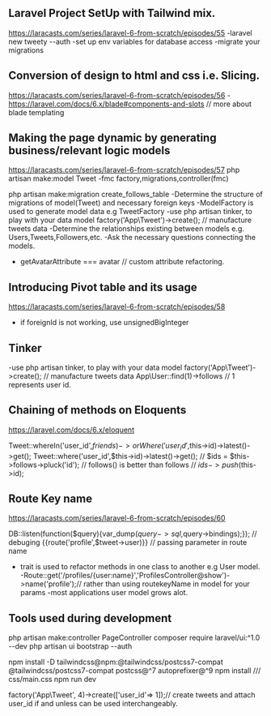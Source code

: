 ## Laravel Project SetUp with Tailwind mix.
https://laracasts.com/series/laravel-6-from-scratch/episodes/55
-laravel new tweety --auth
-set up env variables for database access
-migrate your migrations

## Conversion of design to html and css i.e. Slicing.
https://laracasts.com/series/laravel-6-from-scratch/episodes/56
-https://laravel.com/docs/6.x/blade#components-and-slots // more about blade templating 

## Making the page dynamic by generating business/relevant logic models
https://laracasts.com/series/laravel-6-from-scratch/episodes/57
php artisan make:model Tweet -fmc
factory,migrations,controller(fmc)

php artisan make:migration create_follows_table
-Determine the structure of migrations of model(Tweet) and necessary foreign keys
-ModelFactory is used to generate model data e.g TweetFactory
-use php artisan tinker, to play with your data model
factory('App\Tweet')->create();  // manufacture tweets data
-Determine the relationships existing between models e.g. Users,Tweets,Followers,etc.
-Ask the necessary questions connecting the models.
- getAvatarAttribute === avatar // custom attribute refactoring.

## Introducing Pivot table and its usage
https://laracasts.com/series/laravel-6-from-scratch/episodes/58
- if foreignId is not working, use unsignedBigInteger
## Tinker
-use php artisan tinker, to play with your data model
factory('App\Tweet')->create();  // manufacture tweets data
App\User::find(1)->follows // 1 represents user id.

## Chaining of methods on Eloquents
https://laravel.com/docs/6.x/eloquent

Tweet::whereIn('user_id',$friends)->orWhere('user_id',$this->id)->latest()->get();
Tweet::where('user_id',$this->id)->latest()->get();
        // $ids = $this->follows->pluck('id'); // follows() is better than follows
        // $ids->push($this->id);
## Route Key name
https://laracasts.com/series/laravel-6-from-scratch/episodes/60

DB::listen(function($query){var_dump($query->sql,$query->bindings);}); // debuging
{{route('profile',$tweet->user)}} // passing parameter in route name
- trait is used to refactor methods in one class to another e.g User model.
-Route::get('/profiles/{user:name}','ProfilesController@show')->name('profile');// rather than using routekeyName in model for your params
-most applications user model grows alot.


## Tools used during development
php artisan make:controller PageController
composer require laravel/ui:^1.0 --dev
php artisan ui bootstrap --auth

npm install -D tailwindcss@npm:@tailwindcss/postcss7-compat @tailwindcss/postcss7-compat postcss@^7 autoprefixer@^9
npm install /// css/main.css
npm run dev



factory('App\Tweet', 4)->create(['user_id'=> 1]);// create tweets and attach user_id
if and unless can be used interchangeably.